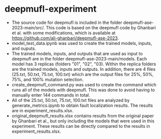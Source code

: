 # deepmufl-experiment

- The source code for deepmufl is included in the folder deepmufl-ase-2023-main/src/. This code is based on the deepmufl code by Ghanbari et al. with some modifications, which is available at https://github.com/ali-ghanbari/deepmufl-ase-2023.
- model_test_data.ipynb was used to create the trained models, inputs, and ouputs.
- The trained models, inputs, and outputs that are used as input to deepmufl are in the folder deepmufl-ase-2023-main/models. Each model has 3 replicas (folders "01", "02", "03). Within the replica folders are the trained models, inputs and outputs. In addition, there are 4 files (25.txt, 50.txt, 75.txt, 100.txt) which are the output files for 25%, 50%, 75%, and 100% mutation selection.
- create_deepmufl_command.py was used to create the command which runs all of the models with deepmufl. This was done to avoid having to manually enter 144 commands in total.
- All of the 25.txt, 50.txt, 75.txt, 100.txt files are analyzed by generate_metrics.ipynb to obtain fault localization results. The results are in experiment_results.xlsx.
- original_deepmufl_results.xlsx contains results from the original paper by Ghanbari et al., but only including the models that were used in this experiment. These results can be directly compared to the results in experiment_results.xlsx.
